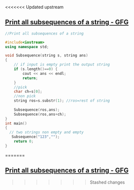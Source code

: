 
<<<<<<< Updated upstream
## [Print all subsequences of a string - GFG](https://www.geeksforgeeks.org/print-subsequences-string/)

```cpp
//Print all subsequences of a string

#include<iostream>
using namespace std;

void Subsequence(string s, string ans)
{
    // if input is empty print the output string
    if (s.length()==0) {
        cout << ans << endl;
        return;
    }
    //pick
    char ch=s[0];
    //non pick
    string ros=s.substr(1); //ros=rest of string
    
    Subsequence(ros,ans);
    Subsequence(ros,ans+ch);
}
int main()
{
  // two strings non empty and empty
   Subsequence("123","");
    return 0;
}
```
=======
## [Print all subsequences of a string - GFG](https://www.geeksforgeeks.org/print-subsequences-string/)
>>>>>>> Stashed changes
